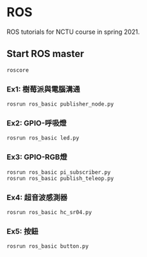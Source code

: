 # ROS  
ROS tutorials for NCTU course in spring 2021.  

## Start ROS master  
```shell
roscore
```

### Ex1: 樹莓派與電腦溝通  
```shell
rosrun ros_basic publisher_node.py
```

### Ex2: GPIO-呼吸燈  
```shell
rosrun ros_basic led.py
```

### Ex3: GPIO-RGB燈  
```shell
rosrun ros_basic pi_subscriber.py
rosrun ros_basic publish_teleop.py
```

### Ex4: 超音波感測器  
```shell
rosrun ros_basic hc_sr04.py
```

### Ex5: 按鈕  
```shell
rosrun ros_basic button.py
```
